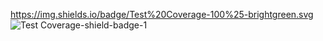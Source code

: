 https://img.shields.io/badge/Test%20Coverage-100%25-brightgreen.svg
![Test Coverage-shield-badge-1](https://img.shields.io/badge/Test%20Coverage-100%25-brightgreen.svg)